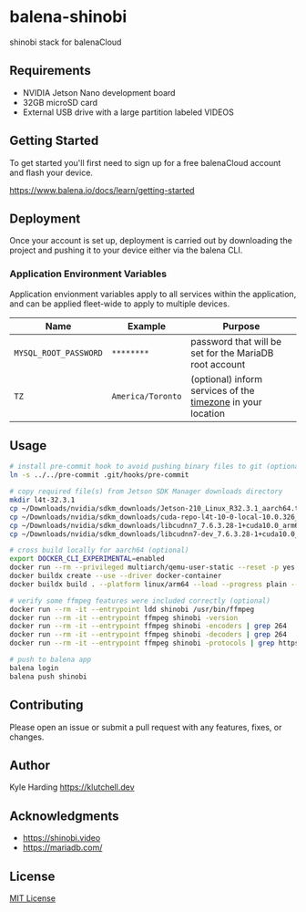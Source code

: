 # balena-shinobi

shinobi stack for balenaCloud

## Requirements

- NVIDIA Jetson Nano development board
- 32GB microSD card
- External USB drive with a large partition labeled VIDEOS

## Getting Started

To get started you'll first need to sign up for a free balenaCloud account and flash your device.

<https://www.balena.io/docs/learn/getting-started>

## Deployment

Once your account is set up, deployment is carried out by downloading the project and pushing it to your device either via the balena CLI.

### Application Environment Variables

Application envionment variables apply to all services within the application, and can be applied fleet-wide to apply to multiple devices.

|Name|Example|Purpose|
|---|---|---|
|`MYSQL_ROOT_PASSWORD`|`********`|password that will be set for the MariaDB root account|
|`TZ`|`America/Toronto`|(optional) inform services of the [timezone](https://en.wikipedia.org/wiki/List_of_tz_database_time_zones) in your location|

## Usage

```bash
# install pre-commit hook to avoid pushing binary files to git (optional)
ln -s ../../pre-commit .git/hooks/pre-commit

# copy required file(s) from Jetson SDK Manager downloads directory
mkdir l4t-32.3.1
cp ~/Downloads/nvidia/sdkm_downloads/Jetson-210_Linux_R32.3.1_aarch64.tbz2 l4t-32.3.1/
cp ~/Downloads/nvidia/sdkm_downloads/cuda-repo-l4t-10-0-local-10.0.326_1.0-1_arm64.deb l4t-32.3.1/
cp ~/Downloads/nvidia/sdkm_downloads/libcudnn7_7.6.3.28-1+cuda10.0_arm64.deb l4t-32.3.1/
cp ~/Downloads/nvidia/sdkm_downloads/libcudnn7-dev_7.6.3.28-1+cuda10.0_arm64.deb l4t-32.3.1/

# cross build locally for aarch64 (optional)
export DOCKER_CLI_EXPERIMENTAL=enabled
docker run --rm --privileged multiarch/qemu-user-static --reset -p yes
docker buildx create --use --driver docker-container
docker buildx build . --platform linux/arm64 --load --progress plain --target final -t shinobi

# verify some ffmpeg features were included correctly (optional)
docker run --rm -it --entrypoint ldd shinobi /usr/bin/ffmpeg
docker run --rm -it --entrypoint ffmpeg shinobi -version
docker run --rm -it --entrypoint ffmpeg shinobi -encoders | grep 264
docker run --rm -it --entrypoint ffmpeg shinobi -decoders | grep 264
docker run --rm -it --entrypoint ffmpeg shinobi -protocols | grep https

# push to balena app
balena login
balena push shinobi
```

## Contributing

Please open an issue or submit a pull request with any features, fixes, or changes.

## Author

Kyle Harding <https://klutchell.dev>

## Acknowledgments

- <https://shinobi.video>
- <https://mariadb.com/>

## License

[MIT License](./LICENSE)
